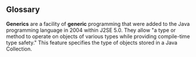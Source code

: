 Glossary
--------

**Generics** are a facility of **generic** programming that were added to the Java programming language in 2004 within J2SE 5.0. They allow "a type or method to operate on objects of various types while providing compile-time type safety." This feature specifies the type of objects stored in a Java Collection.
